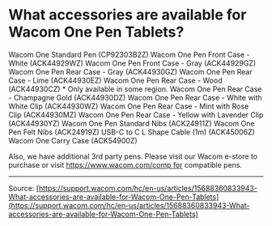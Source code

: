# What accessories are available for Wacom One Pen Tablets?

Wacom One Standard Pen (CP92303B2Z)
Wacom One Pen Front Case - White (ACK44929WZ)
Wacom One Pen Front Case - Gray (ACK44929GZ)
Wacom One Pen Rear Case - Gray (ACK44930GZ)
Wacom One Pen Rear Case - Lime (ACK44930EZ)
Wacom One Pen Rear Case - Wood (ACK44930CZ) * Only available in some region.
Wacom One Pen Rear Case - Champagne Gold (ACK44930DZ)
Wacom One Pen Rear Case - White with White Clip (ACK44930WZ)
Wacom One Pen Rear Case - Mint with Rose Clip (ACK44930MZ)
Wacom One Pen Rear Case - Yellow with Lavender Clip (ACK44930YZ)
Wacom One Pen Standard Nibs (ACK24911Z)
Wacom One Pen Felt Nibs (ACK24919Z)
USB-C to C L Shape Cable (1m) (ACK45006Z)
Wacom One Carry Case (ACK54900Z)



Also, we have additional 3rd party pens. Please visit our Wacom e-store to purchase or visit https://www.wacom.com/comp for compatible pens.

---
Source: [https://support.wacom.com/hc/en-us/articles/15688360833943-What-accessories-are-available-for-Wacom-One-Pen-Tablets](https://support.wacom.com/hc/en-us/articles/15688360833943-What-accessories-are-available-for-Wacom-One-Pen-Tablets)
